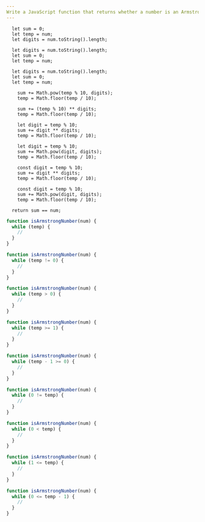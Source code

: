 ```yaml
---
Write a JavaScript function that returns whether a number is an Armstrong number using a "while" loop.
---
```


```initial
  let sum = 0;
  let temp = num;
  let digits = num.toString().length;
```

```initial
  let digits = num.toString().length;
  let sum = 0;
  let temp = num;
```

```initial
  let digits = num.toString().length;
  let sum = 0;
  let temp = num;
```

```transformation
    sum += Math.pow(temp % 10, digits);
    temp = Math.floor(temp / 10);
```

```transformation
    sum += (temp % 10) ** digits;
    temp = Math.floor(temp / 10);
```

```transformation
    let digit = temp % 10;
    sum += digit ** digits;
    temp = Math.floor(temp / 10);
```

```transformation
    let digit = temp % 10;
    sum += Math.pow(digit, digits);
    temp = Math.floor(temp / 10);
```

```transformation
    const digit = temp % 10;
    sum += digit ** digits;
    temp = Math.floor(temp / 10);
```

```transformation
    const digit = temp % 10;
    sum += Math.pow(digit, digits);
    temp = Math.floor(temp / 10);
```

```final
  return sum == num;
```

```js
function isArmstrongNumber(num) {
  while (temp) {
    //
  }
}
```

```js
function isArmstrongNumber(num) {
  while (temp != 0) {
    //
  }
}
```

```js
function isArmstrongNumber(num) {
  while (temp > 0) {
    //
  }
}
```

```js
function isArmstrongNumber(num) {
  while (temp >= 1) {
    //
  }
}
```

```js
function isArmstrongNumber(num) {
  while (temp - 1 >= 0) {
    //
  }
}
```

```js
function isArmstrongNumber(num) {
  while (0 != temp) {
    //
  }
}
```

```js
function isArmstrongNumber(num) {
  while (0 < temp) {
    //
  }
}
```

```js
function isArmstrongNumber(num) {
  while (1 <= temp) {
    //
  }
}
```

```js
function isArmstrongNumber(num) {
  while (0 <= temp - 1) {
    //
  }
}
```
